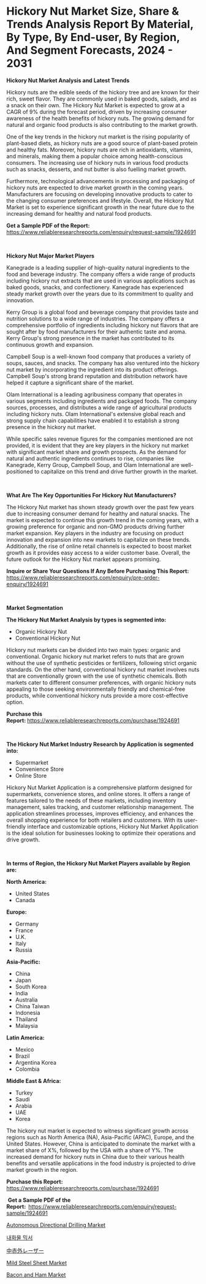 <p><h1>Hickory Nut Market Size, Share & Trends Analysis Report By Material, By Type, By End-user, By Region, And Segment Forecasts, 2024 - 2031</h1></p><p><strong>Hickory Nut Market Analysis and Latest Trends</strong></p>
<p><p>Hickory nuts are the edible seeds of the hickory tree and are known for their rich, sweet flavor. They are commonly used in baked goods, salads, and as a snack on their own. The Hickory Nut Market is expected to grow at a CAGR of 9% during the forecast period, driven by increasing consumer awareness of the health benefits of hickory nuts. The growing demand for natural and organic food products is also contributing to the market growth.</p><p>One of the key trends in the hickory nut market is the rising popularity of plant-based diets, as hickory nuts are a good source of plant-based protein and healthy fats. Moreover, hickory nuts are rich in antioxidants, vitamins, and minerals, making them a popular choice among health-conscious consumers. The increasing use of hickory nuts in various food products such as snacks, desserts, and nut butter is also fuelling market growth.</p><p>Furthermore, technological advancements in processing and packaging of hickory nuts are expected to drive market growth in the coming years. Manufacturers are focusing on developing innovative products to cater to the changing consumer preferences and lifestyle. Overall, the Hickory Nut Market is set to experience significant growth in the near future due to the increasing demand for healthy and natural food products.</p></p>
<p><strong>Get a Sample PDF of the Report:&nbsp;</strong> <a href="https://www.reliableresearchreports.com/enquiry/request-sample/1924691">https://www.reliableresearchreports.com/enquiry/request-sample/1924691</a></p>
<p>&nbsp;</p>
<p><strong>Hickory Nut Major Market Players</strong></p>
<p><p>Kanegrade is a leading supplier of high-quality natural ingredients to the food and beverage industry. The company offers a wide range of products including hickory nut extracts that are used in various applications such as baked goods, snacks, and confectionery. Kanegrade has experienced steady market growth over the years due to its commitment to quality and innovation.</p><p>Kerry Group is a global food and beverage company that provides taste and nutrition solutions to a wide range of industries. The company offers a comprehensive portfolio of ingredients including hickory nut flavors that are sought after by food manufacturers for their authentic taste and aroma. Kerry Group's strong presence in the market has contributed to its continuous growth and expansion.</p><p>Campbell Soup is a well-known food company that produces a variety of soups, sauces, and snacks. The company has also ventured into the hickory nut market by incorporating the ingredient into its product offerings. Campbell Soup's strong brand reputation and distribution network have helped it capture a significant share of the market.</p><p>Olam International is a leading agribusiness company that operates in various segments including ingredients and packaged foods. The company sources, processes, and distributes a wide range of agricultural products including hickory nuts. Olam International's extensive global reach and strong supply chain capabilities have enabled it to establish a strong presence in the hickory nut market.</p><p>While specific sales revenue figures for the companies mentioned are not provided, it is evident that they are key players in the hickory nut market with significant market share and growth prospects. As the demand for natural and authentic ingredients continues to rise, companies like Kanegrade, Kerry Group, Campbell Soup, and Olam International are well-positioned to capitalize on this trend and drive further growth in the market.</p></p>
<p>&nbsp;</p>
<p><strong>What Are The Key Opportunities For Hickory Nut Manufacturers?</strong></p>
<p><p>The Hickory Nut market has shown steady growth over the past few years due to increasing consumer demand for healthy and natural snacks. The market is expected to continue this growth trend in the coming years, with a growing preference for organic and non-GMO products driving further market expansion. Key players in the industry are focusing on product innovation and expansion into new markets to capitalize on these trends. Additionally, the rise of online retail channels is expected to boost market growth as it provides easy access to a wider customer base. Overall, the future outlook for the Hickory Nut market appears promising.</p></p>
<p><strong>Inquire or Share Your Questions If Any Before Purchasing This Report:</strong> <a href="https://www.reliableresearchreports.com/enquiry/pre-order-enquiry/1924691">https://www.reliableresearchreports.com/enquiry/pre-order-enquiry/1924691</a></p>
<p>&nbsp;</p>
<p><strong>Market Segmentation</strong></p>
<p><strong>The Hickory Nut Market Analysis by types is segmented into:</strong></p>
<p><ul><li>Organic Hickory Nut</li><li>Conventional Hickory Nut</li></ul></p>
<p><p>Hickory nut markets can be divided into two main types: organic and conventional. Organic hickory nut market refers to nuts that are grown without the use of synthetic pesticides or fertilizers, following strict organic standards. On the other hand, conventional hickory nut market involves nuts that are conventionally grown with the use of synthetic chemicals. Both markets cater to different consumer preferences, with organic hickory nuts appealing to those seeking environmentally friendly and chemical-free products, while conventional hickory nuts provide a more cost-effective option.</p></p>
<p><strong>Purchase this Report:&nbsp;</strong><a href="https://www.reliableresearchreports.com/purchase/1924691">https://www.reliableresearchreports.com/purchase/1924691</a></p>
<p>&nbsp;</p>
<p><strong>The Hickory Nut Market Industry Research by Application is segmented into:</strong></p>
<p><ul><li>Supermarket</li><li>Convenience Store</li><li>Online Store</li></ul></p>
<p><p>Hickory Nut Market Application is a comprehensive platform designed for supermarkets, convenience stores, and online stores. It offers a range of features tailored to the needs of these markets, including inventory management, sales tracking, and customer relationship management. The application streamlines processes, improves efficiency, and enhances the overall shopping experience for both retailers and customers. With its user-friendly interface and customizable options, Hickory Nut Market Application is the ideal solution for businesses looking to optimize their operations and drive growth.</p></p>
<p>&nbsp;</p>
<p><strong>In terms of Region, the Hickory Nut Market Players available by Region are:</strong></p>
<p>
    <p> <strong> North America: </strong>
        <ul>
            <li>United States</li>
            <li>Canada</li>
        </ul>
        </p> 
    <p> <strong> Europe: </strong>
        <ul>
            <li>Germany</li>
            <li>France</li>
            <li>U.K.</li>
            <li>Italy</li>
            <li>Russia</li>
        </ul>
        </p> 
    <p> <strong> Asia-Pacific: </strong>
        <ul>
            <li>China</li>
            <li>Japan</li>
            <li>South Korea</li>
            <li>India</li>
            <li>Australia</li>
            <li>China Taiwan</li>
            <li>Indonesia</li>
            <li>Thailand</li>
            <li>Malaysia</li>
        </ul>
        </p> 
    <p> <strong> Latin America: </strong>
        <ul>
            <li>Mexico</li>
            <li>Brazil</li>
            <li>Argentina Korea</li>
            <li>Colombia</li>
        </ul>
        </p> 
    <p> <strong> Middle East & Africa: </strong>
        <ul>
            <li>Turkey</li>
            <li>Saudi</li>
            <li>Arabia</li>
            <li>UAE</li>
            <li>Korea</li>
        </ul>
    </p>
    </p>
<p><p>The hickory nut market is expected to witness significant growth across regions such as North America (NA), Asia-Pacific (APAC), Europe, and the United States. However, China is anticipated to dominate the market with a market share of X%, followed by the USA with a share of Y%. The increased demand for hickory nuts in China due to their various health benefits and versatile applications in the food industry is projected to drive market growth in the region.</p></p>
<p><strong>Purchase this Report: </strong><a href="https://www.reliableresearchreports.com/purchase/1924691">https://www.reliableresearchreports.com/purchase/1924691</a></p>
<p>&nbsp;<strong>Get a Sample PDF of the Report:&nbsp;&nbsp;</strong><a href="https://www.reliableresearchreports.com/enquiry/request-sample/1924691">https://www.reliableresearchreports.com/enquiry/request-sample/1924691</a></p>
<p><strong></strong></p>
<p><p><a href="https://poised-avenue-46d.notion.site/Autonomous-Directional-Drilling-Market-Size-Global-Industry-Overview-Market-Segmentation-and-Forec-84a79cdf5dd84f3aa9c5c2eee9026ced">Autonomous Directional Drilling Market</a></p><p><a href="https://medium.com/@cgqaspvtwatd834/%EB%82%B4%EC%9E%A5%EC%8B%9D-%EB%AF%B9%EC%84%9C-%EC%8B%9C%EC%9E%A5-%EA%B7%9C%EB%AA%A8%EB%8A%94-%EA%B8%80%EB%A1%9C%EB%B2%8C-%EC%82%B0%EC%97%85%EC%97%90%EC%84%9C-%EC%B5%9C%EC%83%81%EC%9D%98-%EB%A7%88%EC%BC%80%ED%8C%85-%EC%B1%84%EB%84%90%EC%9D%84-%EA%B3%B5%EA%B0%9C%ED%95%A9%EB%8B%88%EB%8B%A4-51c19089fbb9">내화물 믹서</a></p><p><a href="https://medium.com/@js15987/%E3%83%9F%E3%83%83%E3%83%89%E8%B5%A4%E5%A4%96%E7%B7%9A%E3%83%AC%E3%83%BC%E3%82%B6%E3%83%BC%E5%B8%82%E5%A0%B4-%E5%B8%82%E5%A0%B4%E3%82%B7%E3%82%A7%E3%82%A2-%E5%B8%82%E5%A0%B4%E5%8B%95%E5%90%91-%E3%81%8A%E3%82%88%E3%81%B3%E5%B0%86%E6%9D%A5%E3%81%AE%E6%88%90%E9%95%B7%E3%81%AE%E6%8E%A2%E7%B4%A2-7a743576ad80">中赤外レーザー</a></p><p><a href="https://view.publitas.com/reportprime-1/mild-steel-sheet-market-growth-market-trends-covid-19-impact-and-forecasts-for-period-from-2024-2031/">Mild Steel Sheet Market</a></p><p><a href="https://unruly-ladybug-44b.notion.site/Bacon-and-Ham-Market-Insights-Market-Players-and-Forecast-Till-2031-1a63ab3b1600484b977bc49e1bb309ab">Bacon and Ham Market</a></p></p>